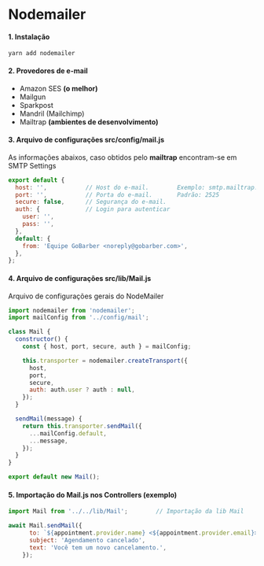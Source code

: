 # Nodemailer

#### 1. Instalação
`yarn add nodemailer`

#### 2. Provedores de e-mail
* Amazon SES **(o melhor)**
* Mailgun
* Sparkpost
* Mandril (Mailchimp)
* Mailtrap **(ambientes de desenvolvimento)**

#### 3. Arquivo de configurações src/config/mail.js
As informações abaixos, caso obtidos pelo **mailtrap** encontram-se em SMTP Settings

```js
export default {
  host: '',           // Host do e-mail.        Exemplo: smtp.mailtrap.io
  port: '',           // Porta do e-mail.       Padrão: 2525
  secure: false,      // Segurança do e-mail.
  auth: {             // Login para autenticar
    user: '',
    pass: '',
  },
  default: {
    from: 'Equipe GoBarber <noreply@gobarber.com>',
  },
};
```
#### 4. Arquivo de configurações src/lib/Mail.js
Arquivo de configurações gerais do NodeMailer

```js
import nodemailer from 'nodemailer';
import mailConfig from '../config/mail';

class Mail {
  constructor() {
    const { host, port, secure, auth } = mailConfig;

    this.transporter = nodemailer.createTransport({
      host,
      port,
      secure,
      auth: auth.user ? auth : null,
    });
  }

  sendMail(message) {
    return this.transporter.sendMail({
      ...mailConfig.default,
      ...message,
    });
  }
}

export default new Mail();
```

#### 5. Importação do Mail.js nos Controllers (exemplo)
```js
import Mail from '../../lib/Mail';        // Importação da lib Mail

await Mail.sendMail({
      to: `${appointment.provider.name} <${appointment.provider.email}>`,
      subject: 'Agendamento cancelado',
      text: 'Você tem um novo cancelamento.',
    });
```